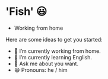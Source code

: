 # 'Fish'  😃

- Working from home

Here are some ideas to get you started:

- 🔭 I’m currently working from home.
- 🌱 I’m currently learning English.
- 💬 Ask me about you want.
- 😄 Pronouns: he / him
